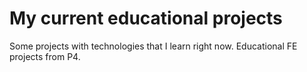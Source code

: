 # My current educational projects
Some projects with technologies that I learn right now.
Educational FE projects from P4.
